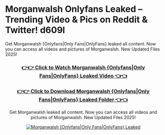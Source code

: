 # Morganwalsh Onlyfans Leaked – Trending Video & Pics on Reddit & Twitter! d609l

Get Morganwalsh {Onlyfans|Only Fans|OnlyFans} leaked all content. Now you can access all videos and pictures of Morganwalsh. New Updated Files 2025!  
<div align="center">
  
### [👉👉 Click to Watch Morganwalsh {Onlyfans|Only Fans|OnlyFans} Leaked Video 👈👈](https://links2leaks.com/morganwalsh)  
### [👉👉 Click to Download Morganwalsh {Onlyfans|Only Fans|OnlyFans} Leaked Folder 👈👈](https://links2leaks.com/morganwalsh)  

Get Morganwalsh leaked all content. Now you can access all videos and pictures of Morganwalsh. New Updated Files 2025!  

[![Morganwalsh {Onlyfans|Only Fans|OnlyFans} Leaked](https://i.ibb.co/93hzkbrt/l2l.gif)](https://links2leaks.com/morganwalsh)  

</div>
